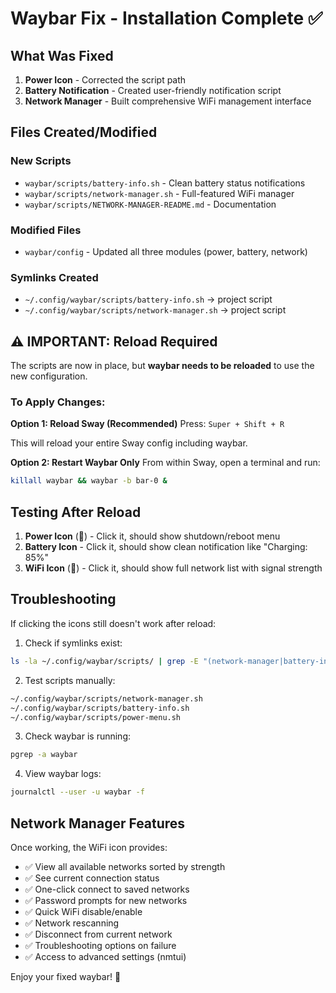 # Waybar Fix - Installation Complete ✅

## What Was Fixed

1. **Power Icon** - Corrected the script path
2. **Battery Notification** - Created user-friendly notification script
3. **Network Manager** - Built comprehensive WiFi management interface

## Files Created/Modified

### New Scripts
- `waybar/scripts/battery-info.sh` - Clean battery status notifications
- `waybar/scripts/network-manager.sh` - Full-featured WiFi manager
- `waybar/scripts/NETWORK-MANAGER-README.md` - Documentation

### Modified Files
- `waybar/config` - Updated all three modules (power, battery, network)

### Symlinks Created
- `~/.config/waybar/scripts/battery-info.sh` → project script
- `~/.config/waybar/scripts/network-manager.sh` → project script

## ⚠️ IMPORTANT: Reload Required

The scripts are now in place, but **waybar needs to be reloaded** to use the new configuration.

### To Apply Changes:

**Option 1: Reload Sway (Recommended)**
Press: `Super + Shift + R`

This will reload your entire Sway config including waybar.

**Option 2: Restart Waybar Only**
From within Sway, open a terminal and run:
```bash
killall waybar && waybar -b bar-0 &
```

## Testing After Reload

1. **Power Icon** (󰐥) - Click it, should show shutdown/reboot menu
2. **Battery Icon** - Click it, should show clean notification like "Charging: 85%"
3. **WiFi Icon** (󰖩) - Click it, should show full network list with signal strength

## Troubleshooting

If clicking the icons still doesn't work after reload:

1. Check if symlinks exist:
```bash
ls -la ~/.config/waybar/scripts/ | grep -E "(network-manager|battery-info|power-menu)"
```

2. Test scripts manually:
```bash
~/.config/waybar/scripts/network-manager.sh
~/.config/waybar/scripts/battery-info.sh
~/.config/waybar/scripts/power-menu.sh
```

3. Check waybar is running:
```bash
pgrep -a waybar
```

4. View waybar logs:
```bash
journalctl --user -u waybar -f
```

## Network Manager Features

Once working, the WiFi icon provides:
- ✅ View all available networks sorted by strength
- ✅ See current connection status
- ✅ One-click connect to saved networks
- ✅ Password prompts for new networks
- ✅ Quick WiFi disable/enable
- ✅ Network rescanning
- ✅ Disconnect from current network
- ✅ Troubleshooting options on failure
- ✅ Access to advanced settings (nmtui)

Enjoy your fixed waybar! 🎉
